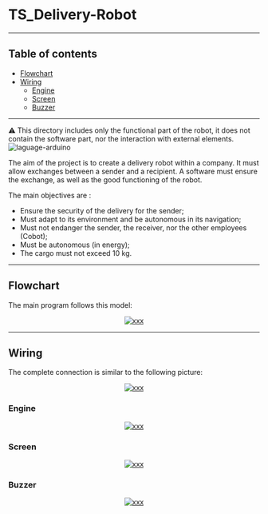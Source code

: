 # TS_Delivery-Robot

---

## Table of contents
- [Flowchart](#flowchart)
- [Wiring](#wiring)
  * [Engine](#engine)
  * [Screen](#screen)
  * [Buzzer](#buzzer)

---

<aside>
⚠️ This directory includes only the functional part of the robot, it does not contain the software part, nor the interaction with external elements.
</aside>

<img src="https://img.shields.io/badge/language-Arduino-00979c?style=flat-square" alt="laguage-arduino" />

The aim of the project is to create a delivery robot within a company. It must allow exchanges between a sender and a recipient. A software must ensure the exchange, as well as the good functioning of the robot.

The main objectives are :
- Ensure the security of the delivery for the sender;
- Must adapt to its environment and be autonomous in its navigation;
- Must not endanger the sender, the receiver, nor the other employees (Cobot);
- Must be autonomous (in energy);
- The cargo must not exceed 10 kg.

---

## Flowchart

The main program follows this model:
<p align="center">
  <a href="xxxxxxxxx">
    <img src="xxxxxxxxx" alt="xxx"/>
  </a>
</p>

---

## Wiring

The complete connection is similar to the following picture:
<p align="center">
  <a href="xxxxxxxxx">
    <img src="xxxxxxxxx" alt="xxx"/>
  </a>
</p>

### Engine
<p align="center">
  <a href="xxxxxxxxx">
    <img src="xxxxxxxxx" alt="xxx"/>
  </a>
</p>

### Screen
<p align="center">
  <a href="xxxxxxxxx">
    <img src="xxxxxxxxx" alt="xxx"/>
  </a>
</p>

### Buzzer
<p align="center">
  <a href="xxxxxxxxx">
    <img src="xxxxxxxxx" alt="xxx"/>
  </a>
</p>
